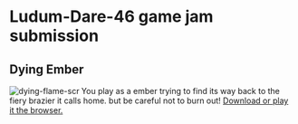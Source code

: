 # Ludum-Dare-46 game jam submission

## Dying Ember
![dying-flame-scr](https://user-images.githubusercontent.com/15338875/79880558-782fa700-83f0-11ea-9091-423f62aada08.png)
You play as a ember trying to find its way back to the fiery brazier it calls home. but be careful not to burn out!
[Download or play it the browser.](https://gruset.itch.io/dying-ember)
